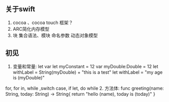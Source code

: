 ## 关于swift
1. cocoa 、cocoa touch 框架？
2. ARC简化内存模型
3. 块 集合语法、模块 命名参数 动态对象模型
## 初见
1. 变量和常量:
    let var
    let myConstant = 12
    var myDouble:Double = 12
    let withLabel = String(myDouble) + "this is a test"
    let withLabel = "my age is \(myDouble)"

for, for in, while ,switch case, if let, do while
2. 方法体:
    func greeting(name: String, today: String) -> String{
        return "hello \(name), today is \(today)"
    }
